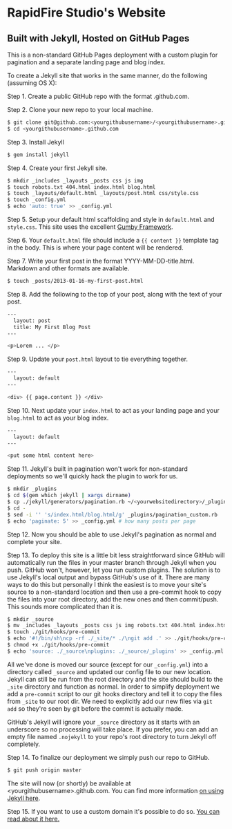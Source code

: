 # RapidFire Studio's Website

## Built with Jekyll, Hosted on GitHub Pages

This is a non-standard GitHub Pages deployment with a custom plugin for pagination and a separate landing page and blog index.

To create a Jekyll site that works in the same manner, do the following (assuming OS X):

Step 1. Create a public GitHub repo with the format <yourgithubusername>.github.com.

Step 2. Clone your new repo to your local machine.

```bash
$ git clone git@github.com:<yourgithubusername>/<yourgithubusername>.github.com.git
$ cd <yourgithubusername>.github.com
```

Step 3. Install Jekyll 

```bash
$ gem install jekyll
```

Step 4. Create your first Jekyll site.

```bash
$ mkdir _includes _layouts _posts css js img
$ touch robots.txt 404.html index.html blog.html
$ touch _layouts/default.html _layouts/post.html css/style.css
$ touch _config.yml
$ echo 'auto: true' >> _config.yml
```

Step 5. Setup your default html scaffolding and style in `default.html` and `style.css`. This site uses the excellent [Gumby Framework](http://gumbyframework.com/).

Step 6. Your `default.html` file should include a `{{ content }}` template tag in the body. This is where your page content will be rendered.

Step 7. Write your first post in the format YYYY-MM-DD-title.html. Markdown and other formats are available.

```bash
$ touch _posts/2013-01-16-my-first-post.html
```

Step 8. Add the following to the top of your post, along with the text of your post.

```bash
---
  layout: post
  title: My First Blog Post
---

<p>Lorem ... </p>
```

Step 9. Update your `post.html` layout to tie everything together.

```bash 
---
  layout: default
---

<div> {{ page.content }} </div>
```

Step 10. Next update your `index.html` to act as your landing page and your `blog.html` to act as your blog index.

```bash 
---
  layout: default
---

<put some html content here>
```

Step 11. Jekyll's built in pagination won't work for non-standard deployments so we'll quickly hack the plugin to work for us.

```bash
$ mkdir _plugins
$ cd $(gem which jekyll | xargs dirname)
$ cp ./jekyll/generators/pagination.rb ~/<yourwebsitedirectory>/_plugins/pagination_custom.rb
$ cd -
$ sed -i '' 's/index.html/blog.html/g' _plugins/pagination_custom.rb
$ echo 'paginate: 5' >> _config.yml # how many posts per page
```

Step 12. Now you should be able to use Jekyll's pagination as normal and complete your site.

Step 13. To deploy this site is a little bit less straightforward since GitHub will automatically run the files in your master branch through Jekyll when you push. GitHub won't, however, let you run custom plugins. The solution is to use Jekyll's local output and bypass GitHub's use of it. There are many ways to do this but personally I think the easiest is to move your site's source to a non-standard location and then use a pre-commit hook to copy the files into your root directory, add the new ones and then commit/push. This sounds more complicated than it is.

```bash
$ mkdir _source
$ mv _includes _layouts _posts css js img robots.txt 404.html index.html blog.html _source
$ touch ./git/hooks/pre-commit
$ echo '#!/bin/sh\ncp -rf ./_site/* ./\ngit add .' >> ./git/hooks/pre-commit
$ chmod +x ./git/hooks/pre-commit
$ echo 'source: ./_source\nplugins: ./_source/_plugins' >> _config.yml
```

All we've done is moved our source (except for our `_config.yml`) into a directory called `_source` and updated our config file to our new location. Jekyll can still be run from the root directory and the site should build to the `_site` directory and function as normal. In order to simplify deployment we add a `pre-commit` script to our git hooks directory and tell it to copy the files from `_site` to our root dir. We need to explicitly add our new files via `git add` so they're seen by git before the commit is actually made.

GitHub's Jekyll will ignore your `_source` directory as it starts with an underscore so no processing will take place. If you prefer, you can add an empty file named `.nojekyll` to your repo's root directory to turn Jekyll off completely.  

Step 14. To finalize our deployment we simply push our repo to GitHub.

```bash
$ git push origin master
```

The site will now (or shortly) be available at &lt;yourgithubusername&gt;.github.com. You can find more information [on using Jekyll here](https://github.com/mojombo/jekyll/wiki). 

Step 15. If you want to use a custom domain it's possible to do so. [You can read about it here.](https://help.github.com/articles/setting-up-a-custom-domain-with-pages)

